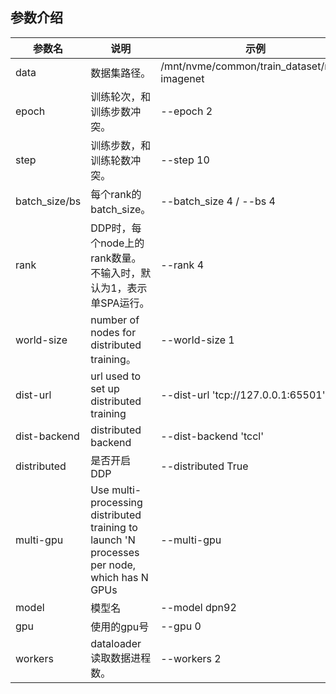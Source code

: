 ## 参数介绍

参数名 | 说明 | 示例
-----------------|-----------------|-----------------
data | 数据集路径。 | /mnt/nvme/common/train_dataset/mini-imagenet
epoch| 训练轮次，和训练步数冲突。 | --epoch 2
step | 训练步数，和训练轮数冲突。 | --step 10
batch_size/bs | 每个rank的batch_size。 | --batch_size 4 / --bs 4
rank | DDP时，每个node上的rank数量。不输入时，默认为1，表示单SPA运行。 | --rank 4
world-size| number of nodes for distributed training。| --world-size 1
dist-url| url used to set up distributed training | --dist-url 'tcp://127.0.0.1:65501'
dist-backend| distributed backend | --dist-backend 'tccl'
distributed | 是否开启DDP | --distributed True
multi-gpu | Use multi-processing distributed training to launch 'N processes per node, which has N GPUs | --multi-gpu
model | 模型名 | --model dpn92
gpu | 使用的gpu号 | --gpu 0
workers | dataloader读取数据进程数。 | --workers 2